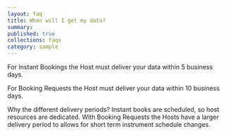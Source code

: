 ```yaml
---
layout: faq
title: When will I get my data?
summary:
published: true
collections: faqs
category: sample
---
```


For Instant Bookings the Host must deliver your data within 5 business days.

For Booking Requests the Host must deliver your data within 10 business days.

Why the different delivery periods? Instant books are scheduled, so host
resources are dedicated. With Booking Requests the Hosts have a larger delivery
period to allows for short term instrument schedule changes.
